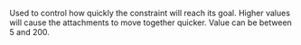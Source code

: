 Used to control how quickly the constraint will reach its goal. Higher values will cause the attachments to move together quicker. Value can be between 5 and 200.